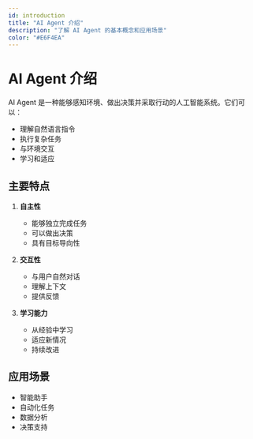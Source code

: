 ```yaml
---
id: introduction
title: "AI Agent 介绍"
description: "了解 AI Agent 的基本概念和应用场景"
color: "#E6F4EA"
---
```


# AI Agent 介绍

AI Agent 是一种能够感知环境、做出决策并采取行动的人工智能系统。它们可以：

- 理解自然语言指令
- 执行复杂任务
- 与环境交互
- 学习和适应

## 主要特点

1. **自主性**
   - 能够独立完成任务
   - 可以做出决策
   - 具有目标导向性

2. **交互性**
   - 与用户自然对话
   - 理解上下文
   - 提供反馈

3. **学习能力**
   - 从经验中学习
   - 适应新情况
   - 持续改进

## 应用场景

- 智能助手
- 自动化任务
- 数据分析
- 决策支持 